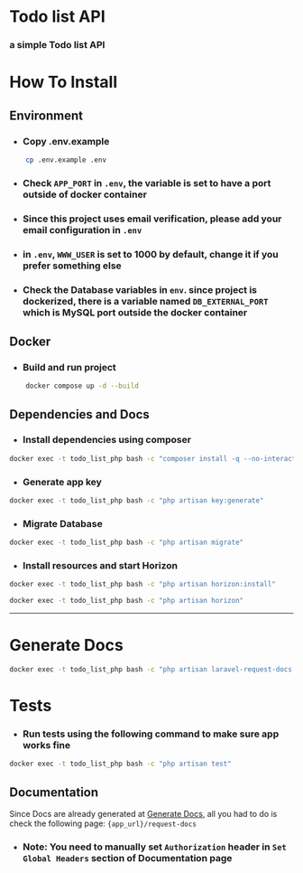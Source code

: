 # Todo list API
### a simple Todo list API

# How To Install

## Environment
* ### Copy .env.example

```bash
    cp .env.example .env
```
* ### Check `APP_PORT` in `.env`, the variable is set to have a port outside of docker container
* ### Since this project uses email verification, please add your email configuration in `.env`
* ### in `.env`, `WWW_USER` is set to 1000 by default, change it if you prefer something else 
* ### Check the Database variables in `env`. since project is dockerized, there is a variable named `DB_EXTERNAL_PORT` which is MySQL port outside the docker container

## Docker
* ### Build and run project
```bash
    docker compose up -d --build
```

## Dependencies and Docs
* ### Install dependencies using composer
```bash
docker exec -t todo_list_php bash -c "composer install -q --no-interaction --no-scripts --prefer-dist" 
``` 
* ### Generate app key
```bash
docker exec -t todo_list_php bash -c "php artisan key:generate"
```
* ### Migrate Database
```bash
docker exec -t todo_list_php bash -c "php artisan migrate"
```
* ### Install resources and start Horizon
```bash
docker exec -t todo_list_php bash -c "php artisan horizon:install"
```
```bash
docker exec -t todo_list_php bash -c "php artisan horizon"
```

---

# Generate Docs
```bash
docker exec -t todo_list_php bash -c "php artisan laravel-request-docs:export"
```

# Tests
* ### Run tests using the following command to make sure app works fine
```bash
docker exec -t todo_list_php bash -c "php artisan test"
```

## Documentation
Since Docs are already generated at [Generate Docs](#generate-docs), all you had to do is check the following page: `{app_url}/request-docs`
* ### Note: You need to manually set `Authorization` header in `Set Global Headers` section of Documentation page
